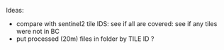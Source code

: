 Ideas:
* compare with sentinel2 tile IDS: see if all are covered: see if any tiles were not in BC
* put processed (20m) files in folder by TILE ID ?
